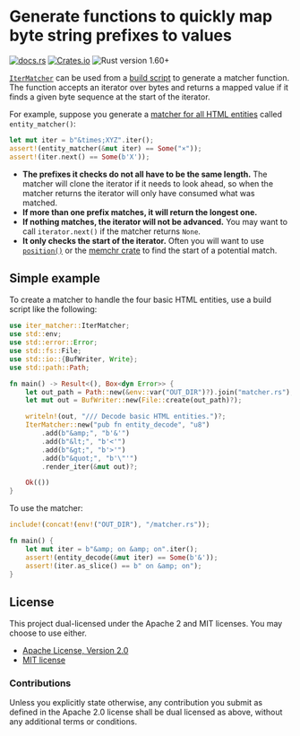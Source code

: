 # Generate functions to quickly map byte string prefixes to values

[![docs.rs](https://img.shields.io/docsrs/iter-matcher)][docs.rs]
[![Crates.io](https://img.shields.io/crates/v/iter-matcher)][crates.io]
![Rust version 1.60+](https://img.shields.io/badge/Rust%20version-1.60%2B-success)

[`IterMatcher`] can be used from a [build script] to generate a matcher
function. The function accepts an iterator over bytes and returns a mapped value
if it finds a given byte sequence at the start of the iterator.

For example, suppose you generate a [matcher for all HTML entities][htmlize]
called `entity_matcher()`:

```rust
let mut iter = b"&times;XYZ".iter();
assert!(entity_matcher(&mut iter) == Some("×"));
assert!(iter.next() == Some(b'X'));
```

  * **The prefixes it checks do not all have to be the same length.** The
    matcher will clone the iterator if it needs to look ahead, so when the
    matcher returns the iterator will only have consumed what was matched.
  * **If more than one prefix matches, it will return the longest one.**
  * **If nothing matches, the iterator will not be advanced.** You may want to
    call `iterator.next()` if the matcher returns `None`.
  * **It only checks the start of the iterator.** Often you will want to use
    [`position()`] or the [memchr crate][memchr] to find the start of a
    potential match.

## Simple example

To create a matcher to handle the four basic HTML entities, use a build script
like the following:

```rust
use iter_matcher::IterMatcher;
use std::env;
use std::error::Error;
use std::fs::File;
use std::io::{BufWriter, Write};
use std::path::Path;

fn main() -> Result<(), Box<dyn Error>> {
    let out_path = Path::new(&env::var("OUT_DIR")?).join("matcher.rs");
    let mut out = BufWriter::new(File::create(out_path)?);

    writeln!(out, "/// Decode basic HTML entities.")?;
    IterMatcher::new("pub fn entity_decode", "u8")
        .add(b"&amp;", "b'&'")
        .add(b"&lt;", "b'<'")
        .add(b"&gt;", "b'>'")
        .add(b"&quot;", "b'\"'")
        .render_iter(&mut out)?;

    Ok(())
}
```

To use the matcher:

```rust
include!(concat!(env!("OUT_DIR"), "/matcher.rs"));

fn main() {
    let mut iter = b"&amp; on &amp; on".iter();
    assert!(entity_decode(&mut iter) == Some(b'&'));
    assert!(iter.as_slice() == b" on &amp; on");
}
```

## License

This project dual-licensed under the Apache 2 and MIT licenses. You may choose
to use either.

  * [Apache License, Version 2.0](LICENSE-APACHE)
  * [MIT license](LICENSE-MIT)

### Contributions

Unless you explicitly state otherwise, any contribution you submit as defined
in the Apache 2.0 license shall be dual licensed as above, without any
additional terms or conditions.

[docs.rs]: https://docs.rs/iter-matcher/latest/iter_matcher/
[crates.io]: https://crates.io/crates/iter-matcher
[`IterMatcher`]: https://docs.rs/iter-matcher/latest/iter_matcher/struct.IterMatcher.html
[build script]: https://doc.rust-lang.org/cargo/reference/build-scripts.html
[`position()`]: https://doc.rust-lang.org/std/iter/trait.Iterator.html#method.position
[memchr]: http://docs.rs/memchr
[htmlize]: https://crates.io/crates/htmlize
